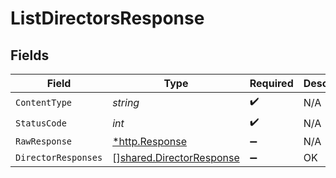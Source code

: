 # ListDirectorsResponse


## Fields

| Field                                                                | Type                                                                 | Required                                                             | Description                                                          |
| -------------------------------------------------------------------- | -------------------------------------------------------------------- | -------------------------------------------------------------------- | -------------------------------------------------------------------- |
| `ContentType`                                                        | *string*                                                             | :heavy_check_mark:                                                   | N/A                                                                  |
| `StatusCode`                                                         | *int*                                                                | :heavy_check_mark:                                                   | N/A                                                                  |
| `RawResponse`                                                        | [*http.Response](https://pkg.go.dev/net/http#Response)               | :heavy_minus_sign:                                                   | N/A                                                                  |
| `DirectorResponses`                                                  | [][shared.DirectorResponse](../../models/shared/directorresponse.md) | :heavy_minus_sign:                                                   | OK                                                                   |